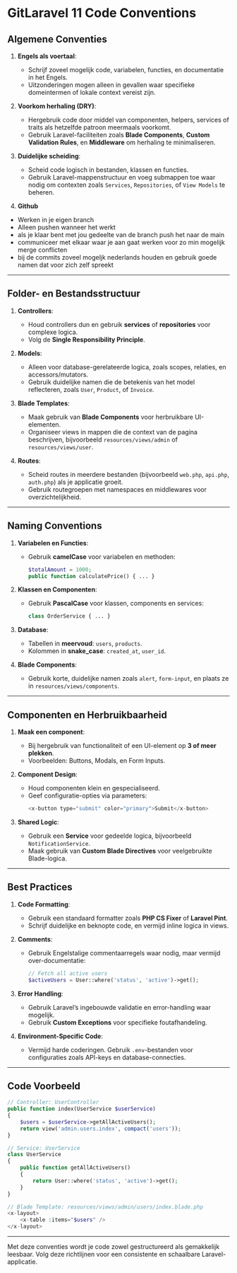 # GitLaravel 11 Code Conventions

## Algemene Conventies

1. **Engels als voertaal**:

   - Schrijf zoveel mogelijk code, variabelen, functies, en documentatie in het Engels.
   - Uitzonderingen mogen alleen in gevallen waar specifieke domeintermen of lokale context vereist zijn.
2. **Voorkom herhaling (DRY)**:

   - Hergebruik code door middel van componenten, helpers, services of traits als hetzelfde patroon meermaals voorkomt.
   - Gebruik Laravel-faciliteiten zoals **Blade Components**, **Custom Validation Rules**, en **Middleware** om herhaling te minimaliseren.
3. **Duidelijke scheiding**:

   - Scheid code logisch in bestanden, klassen en functies.
   - Gebruik Laravel-mappenstructuur en voeg submappen toe waar nodig om contexten zoals `Services`, `Repositories`, of `View Models` te beheren.
4. **Github**

- Werken in je eigen branch
- Alleen pushen wanneer het werkt
- als je klaar bent met jou gedeelte van de branch push het naar de main
- communiceer met elkaar waar je aan gaat werken voor zo min mogelijk merge conflicten
- bij de commits zoveel mogeljk nederlands houden en gebruik goede namen dat voor zich zelf spreekt

---

## Folder- en Bestandsstructuur

1. **Controllers**:

   - Houd controllers dun en gebruik **services** of **repositories** voor complexe logica.
   - Volg de **Single Responsibility Principle**.
2. **Models**:

   - Alleen voor database-gerelateerde logica, zoals scopes, relaties, en accessors/mutators.
   - Gebruik duidelijke namen die de betekenis van het model reflecteren, zoals `User`, `Product`, of `Invoice`.
3. **Blade Templates**:

   - Maak gebruik van **Blade Components** voor herbruikbare UI-elementen.
   - Organiseer views in mappen die de context van de pagina beschrijven, bijvoorbeeld `resources/views/admin` of `resources/views/user`.
4. **Routes**:

   - Scheid routes in meerdere bestanden (bijvoorbeeld `web.php`, `api.php`, `auth.php`) als je applicatie groeit.
   - Gebruik routegroepen met namespaces en middlewares voor overzichtelijkheid.

---

## Naming Conventions

1. **Variabelen en Functies**:

   - Gebruik **camelCase** voor variabelen en methoden:
     ```php
     $totalAmount = 1000;
     public function calculatePrice() { ... }
     ```
2. **Klassen en Componenten**:

   - Gebruik **PascalCase** voor klassen, components en services:
     ```php
     class OrderService { ... }
     ```
3. **Database**:

   - Tabellen in **meervoud**: `users`, `products`.
   - Kolommen in **snake_case**: `created_at`, `user_id`.
4. **Blade Components**:

   - Gebruik korte, duidelijke namen zoals `alert`, `form-input`, en plaats ze in `resources/views/components`.

---

## Componenten en Herbruikbaarheid

1. **Maak een component**:

   - Bij hergebruik van functionaliteit of een UI-element op **3 of meer plekken**.
   - Voorbeelden: Buttons, Modals, en Form Inputs.
2. **Component Design**:

   - Houd componenten klein en gespecialiseerd.
   - Geef configuratie-opties via parameters:
     ```php
     <x-button type="submit" color="primary">Submit</x-button>
     ```
3. **Shared Logic**:

   - Gebruik een **Service** voor gedeelde logica, bijvoorbeeld `NotificationService`.
   - Maak gebruik van **Custom Blade Directives** voor veelgebruikte Blade-logica.

---

## Best Practices

1. **Code Formatting**:

   - Gebruik een standaard formatter zoals **PHP CS Fixer** of **Laravel Pint**.
   - Schrijf duidelijke en beknopte code, en vermijd inline logica in views.
2. **Comments**:

   - Gebruik Engelstalige commentaarregels waar nodig, maar vermijd over-documentatie:
     ```php
     // Fetch all active users
     $activeUsers = User::where('status', 'active')->get();
     ```
3. **Error Handling**:

   - Gebruik Laravel’s ingebouwde validatie en error-handling waar mogelijk.
   - Gebruik **Custom Exceptions** voor specifieke foutafhandeling.
4. **Environment-Specific Code**:

   - Vermijd harde coderingen. Gebruik `.env`-bestanden voor configuraties zoals API-keys en database-connecties.

---

## Code Voorbeeld

```php
// Controller: UserController
public function index(UserService $userService)
{
    $users = $userService->getAllActiveUsers();
    return view('admin.users.index', compact('users'));
}

// Service: UserService
class UserService
{
    public function getAllActiveUsers()
    {
        return User::where('status', 'active')->get();
    }
}

// Blade Template: resources/views/admin/users/index.blade.php
<x-layout>
    <x-table :items="$users" />
</x-layout>
```

---

Met deze conventies wordt je code zowel gestructureerd als gemakkelijk leesbaar. Volg deze richtlijnen voor een consistente en schaalbare Laravel-applicatie.
